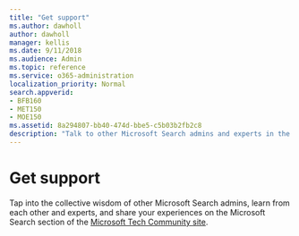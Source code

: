 ```yaml
---
title: "Get support"
ms.author: dawholl
author: dawholl
manager: kellis
ms.date: 9/11/2018
ms.audience: Admin
ms.topic: reference
ms.service: o365-administration
localization_priority: Normal
search.appverid:
- BFB160
- MET150
- MOE150
ms.assetid: 8a294807-bb40-474d-bbe5-c5b03b2fb2c8
description: "Talk to other Microsoft Search admins and experts in the tech community"
---
```


# Get support

Tap into the collective wisdom of other Microsoft Search admins, learn from each other and experts, and share your experiences on the Microsoft Search section of the [Microsoft Tech Community site](https://go.microsoft.com/fwlink/?linkid=2018001).

  

